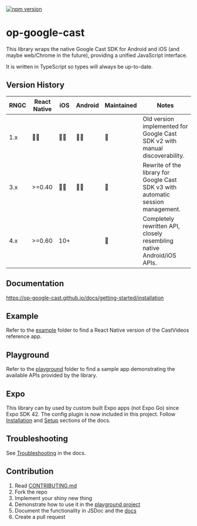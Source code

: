 [![npm version](https://badge.fury.io/js/op-google-cast.svg)](https://badge.fury.io/js/op-google-cast)

# op-google-cast

This library wraps the native Google Cast SDK for Android and iOS (and maybe web/Chrome in the future), providing a unified JavaScript interface.

It is written in TypeScript so types will always be up-to-date.

## Version History

| RNGC | React Native | iOS | Android | Maintained | Notes                                                                            |
| ---- | ------------ | --- | ------- | ---------- | -------------------------------------------------------------------------------- |
| 1.x  | 🤷‍♂️           | 🤷‍♂️  | 🤷‍♂️      | 🛑         | Old version implemented for Google Cast SDK v2 with manual discoverability.      |
| 3.x  | >=0.40       | 🤷‍♂️  | 🤷‍♂️      | 🛑         | Rewrite of the library for Google Cast SDK v3 with automatic session management. |
| 4.x  | >=0.60       | 10+ |         | 🐜         | Completely rewritten API, closely resembling native Android/iOS APIs.            |

<!-- | 5.x  | >=0.68       | 14+ |         | ✅         | Rewritten using React Native's New Architecture                                  | -->
<!-- > Version 5.x is currently in development. -->

## Documentation

https://op-google-cast.github.io/docs/getting-started/installation

## Example

Refer to the [example](example/) folder to find a React Native version of the CastVideos reference app.

## Playground

Refer to the [playground](playground/) folder to find a sample app demonstrating the available APIs provided by the library.

## Expo

This library can by used by custom built Expo apps (not Expo Go) since Expo SDK 42. The config plugin is now included in this project. Follow [Installation](https://op-google-cast.github.io/docs/getting-started/installation#expo) and [Setup](https://op-google-cast.github.io/docs/getting-started/setup#expo) sections of the docs.

## Troubleshooting

See [Troubleshooting](https://op-google-cast.github.io/docs/getting-started/troubleshooting) in the docs.

## Contribution

1. Read [CONTRIBUTING.md](CONTRIBUTING.md)
2. Fork the repo
3. Implement your shiny new thing
4. Demonstrate how to use it in the [playground project](playground/)
5. Document the functionality in JSDoc and the [docs](docs/)
6. Create a pull request
